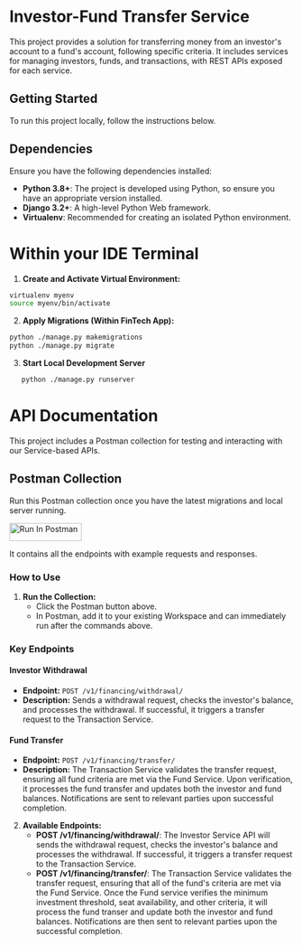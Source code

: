 # Investor-Fund Transfer Service

This project provides a solution for transferring money from an investor's account to a fund's account, following specific criteria. It includes services for managing investors, funds, and transactions, with REST APIs exposed for each service.


## Getting Started

To run this project locally, follow the instructions below.

## Dependencies

Ensure you have the following dependencies installed:

- **Python 3.8+**: The project is developed using Python, so ensure you have an appropriate version installed.
- **Django 3.2+**: A high-level Python Web framework.
- **Virtualenv**: Recommended for creating an isolated Python environment.

# Within your IDE Terminal
1. **Create and Activate Virtual Environment:**
```bash
virtualenv myenv
source myenv/bin/activate
```
2. **Apply Migrations (Within FinTech App):**
```bash
python ./manage.py makemigrations
python ./manage.py migrate
```
3. **Start Local Development Server**
```bash
   python ./manage.py runserver
```

# API Documentation

This project includes a Postman collection for testing and interacting with our Service-based APIs.

## Postman Collection

Run this Postman collection once you have the latest migrations and local server running.

[<img src="https://run.pstmn.io/button.svg" alt="Run In Postman" style="width: 128px; height: 32px;">](https://app.getpostman.com/run-collection/19779588-a4357600-f859-4daf-8716-3f16a5556418?action=collection%2Ffork&source=rip_markdown&collection-url=entityId%3D19779588-a4357600-f859-4daf-8716-3f16a5556418%26entityType%3Dcollection%26workspaceId%3D27296c38-f34b-4fd1-8892-8000a4758b24)

It contains all the endpoints with example requests and responses.

### How to Use

1. **Run the Collection:** 
   - Click the Postman button above.
   - In Postman, add it to your existing Workspace and can immediately run after the commands above.
  
### Key Endpoints

#### Investor Withdrawal
- **Endpoint:** `POST /v1/financing/withdrawal/`
- **Description:** Sends a withdrawal request, checks the investor's balance, and processes the withdrawal. If successful, it triggers a transfer request to the Transaction Service.

#### Fund Transfer
- **Endpoint:** `POST /v1/financing/transfer/`
- **Description:** The Transaction Service validates the transfer request, ensuring all fund criteria are met via the Fund Service. Upon verification, it processes the fund transfer and updates both the investor and fund balances. Notifications are sent to relevant parties upon successful completion.


2. **Available Endpoints:**
   - **POST /v1/financing/withdrawal/**: The Investor Service API will sends the withdrawal request, checks the investor's balance and processes the withdrawal. If successful, it triggers a transfer request to the Transaction Service.
   - **POST /v1/financing/transfer/**: The Transaction Service validates the transfer request, ensuring that all of the fund's criteria are met via the Fund Service. Once the Fund service verifies the minimum investment threshold, seat availability, and other criteria, it will process the fund transer and update both the investor and fund balances. Notifications are then sent to relevant parties upon the successful completion.







